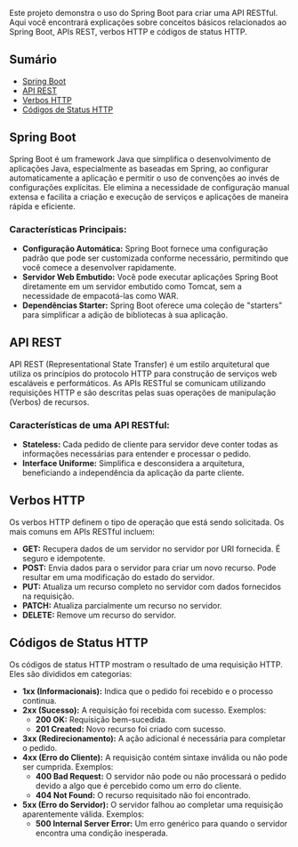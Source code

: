 Este projeto demonstra o uso do Spring Boot para criar uma API RESTful. Aqui você encontrará explicações sobre conceitos básicos relacionados ao Spring Boot, APIs REST, verbos HTTP e códigos de status HTTP.

## Sumário

- [Spring Boot](#spring-boot)
- [API REST](#api-rest)
- [Verbos HTTP](#verbos-http)
- [Códigos de Status HTTP](#códigos-de-status-http)

## Spring Boot

Spring Boot é um framework Java que simplifica o desenvolvimento de aplicações Java, especialmente as baseadas em Spring, ao configurar automaticamente a aplicação e permitir o uso de convenções ao invés de configurações explícitas. Ele elimina a necessidade de configuração manual extensa e facilita a criação e execução de serviços e aplicações de maneira rápida e eficiente.

### Características Principais:

- **Configuração Automática:** Spring Boot fornece uma configuração padrão que pode ser customizada conforme necessário, permitindo que você comece a desenvolver rapidamente.
- **Servidor Web Embutido:** Você pode executar aplicações Spring Boot diretamente em um servidor embutido como Tomcat, sem a necessidade de empacotá-las como WAR.
- **Dependências Starter:** Spring Boot oferece uma coleção de "starters" para simplificar a adição de bibliotecas à sua aplicação.

## API REST

API REST (Representational State Transfer) é um estilo arquitetural que utiliza os princípios do protocolo HTTP para construção de serviços web escaláveis e performáticos. As APIs RESTful se comunicam utilizando requisições HTTP e são descritas pelas suas operações de manipulação (Verbos) de recursos.

### Características de uma API RESTful:

- **Stateless:** Cada pedido de cliente para servidor deve conter todas as informações necessárias para entender e processar o pedido.
- **Interface Uniforme:** Simplifica e desconsidera a arquitetura, beneficiando a independência da aplicação da parte cliente.

## Verbos HTTP

Os verbos HTTP definem o tipo de operação que está sendo solicitada. Os mais comuns em APIs RESTful incluem:

- **GET:** Recupera dados de um servidor no servidor por URI fornecida. É seguro e idempotente.
- **POST:** Envia dados para o servidor para criar um novo recurso. Pode resultar em uma modificação do estado do servidor.
- **PUT:** Atualiza um recurso completo no servidor com dados fornecidos na requisição.
- **PATCH:** Atualiza parcialmente um recurso no servidor.
- **DELETE:** Remove um recurso do servidor.

## Códigos de Status HTTP

Os códigos de status HTTP mostram o resultado de uma requisição HTTP. Eles são divididos em categorias:

- **1xx (Informacionais):** Indica que o pedido foi recebido e o processo continua.
- **2xx (Sucesso):** A requisição foi recebida com sucesso. Exemplos:
  - **200 OK:** Requisição bem-sucedida.
  - **201 Created:** Novo recurso foi criado com sucesso.
- **3xx (Redirecionamento):** A ação adicional é necessária para completar o pedido.
- **4xx (Erro do Cliente):** A requisição contém sintaxe inválida ou não pode ser cumprida. Exemplos:
  - **400 Bad Request:** O servidor não pode ou não processará o pedido devido a algo que é percebido como um erro do cliente.
  - **404 Not Found:** O recurso requisitado não foi encontrado.
- **5xx (Erro do Servidor):** O servidor falhou ao completar uma requisição aparentemente válida. Exemplos:
  - **500 Internal Server Error:** Um erro genérico para quando o servidor encontra uma condição inesperada.
